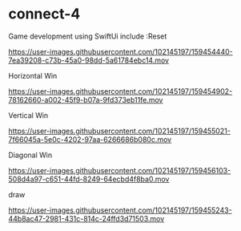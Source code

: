# connect-4

Game development using SwiftUi
include :Reset

https://user-images.githubusercontent.com/102145197/159454440-7ea39208-c73b-45a0-98dd-5a61784ebc14.mov

Horizontal Win

https://user-images.githubusercontent.com/102145197/159454902-78162660-a002-45f9-b07a-9fd373eb11fe.mov

Vertical Win

https://user-images.githubusercontent.com/102145197/159455021-7f66045a-5e0c-4202-97aa-6266686b080c.mov

Diagonal Win

https://user-images.githubusercontent.com/102145197/159456103-508d4a97-c651-44fd-8249-64ecbd4f8ba0.mov

draw

https://user-images.githubusercontent.com/102145197/159455243-44b8ac47-2981-431c-814c-24ffd3d71503.mov

